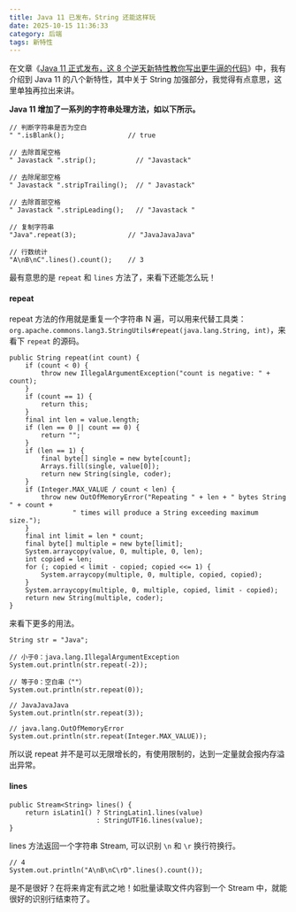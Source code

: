 ```yaml
---
title: Java 11 已发布，String 还能这样玩
date: 2025-10-15 11:36:33
category: 后端
tags: 新特性
---
```


在文章《[Java 11 正式发布，这 8 个逆天新特性教你写出更牛逼的代码](https://mp.weixin.qq.com/s/SXEqAmfbmK4NklihukbE-Q)》中，我有介绍到 Java 11 的八个新特性，其中关于 String 加强部分，我觉得有点意思，这里单独再拉出来讲。

**Java 11 增加了一系列的字符串处理方法，如以下所示。**

```
// 判断字符串是否为空白
" ".isBlank();                // true

// 去除首尾空格
" Javastack ".strip();          // "Javastack"

// 去除尾部空格 
" Javastack ".stripTrailing();  // " Javastack"

// 去除首部空格 
" Javastack ".stripLeading();   // "Javastack "

// 复制字符串
"Java".repeat(3);             // "JavaJavaJava"

// 行数统计
"A\nB\nC".lines().count();    // 3
```

最有意思的是 `repeat` 和 `lines` 方法了，来看下还能怎么玩！

#### repeat

repeat 方法的作用就是重复一个字符串 N 遍，可以用来代替工具类：`org.apache.commons.lang3.StringUtils#repeat(java.lang.String, int)`，来看下 `repeat` 的源码。

```
public String repeat(int count) {
    if (count < 0) {
        throw new IllegalArgumentException("count is negative: " + count);
    }
    if (count == 1) {
        return this;
    }
    final int len = value.length;
    if (len == 0 || count == 0) {
        return "";
    }
    if (len == 1) {
        final byte[] single = new byte[count];
        Arrays.fill(single, value[0]);
        return new String(single, coder);
    }
    if (Integer.MAX_VALUE / count < len) {
        throw new OutOfMemoryError("Repeating " + len + " bytes String " + count +
                " times will produce a String exceeding maximum size.");
    }
    final int limit = len * count;
    final byte[] multiple = new byte[limit];
    System.arraycopy(value, 0, multiple, 0, len);
    int copied = len;
    for (; copied < limit - copied; copied <<= 1) {
        System.arraycopy(multiple, 0, multiple, copied, copied);
    }
    System.arraycopy(multiple, 0, multiple, copied, limit - copied);
    return new String(multiple, coder);
}
```

来看下更多的用法。

```
String str = "Java";

// 小于0：java.lang.IllegalArgumentException
System.out.println(str.repeat(-2));

// 等于0：空白串（""）
System.out.println(str.repeat(0));

// JavaJavaJava
System.out.println(str.repeat(3));

// java.lang.OutOfMemoryError
System.out.println(str.repeat(Integer.MAX_VALUE));
```

所以说 repeat 并不是可以无限增长的，有使用限制的，达到一定量就会报内存溢出异常。

#### lines

```
public Stream<String> lines() {
    return isLatin1() ? StringLatin1.lines(value)
                      : StringUTF16.lines(value);
}
```
lines 方法返回一个字符串 Stream, 可以识别 `\n` 和 `\r` 换行符换行。

```
// 4
System.out.println("A\nB\nC\rD".lines().count());
```

是不是很好？在将来肯定有武之地！如批量读取文件内容到一个 Stream 中，就能很好的识别行结束符了。



